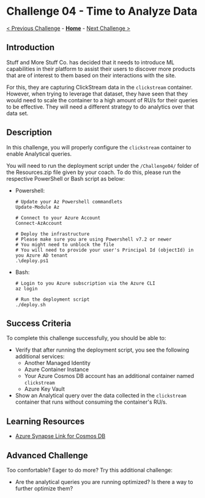 # Challenge 04 - Time to Analyze Data

[< Previous Challenge](./Challenge-03.md) - **[Home](../README.md)** - [Next Challenge >](./Challenge-05.md)

## Introduction

Stuff and More Stuff Co. has decided that it needs to introduce ML capabilities in their platform to assist their users to discover more products that are of interest to them based on their interactions with the site. 

For this, they are capturing ClickStream data in the `clickstream` container. However, when trying to leverage that dataset, they have seen that they would need to scale the container to a high amount of RU/s for their queries to be effective. They will need a different strategy to do analytics over that data set.

## Description

In this challenge, you will properly configure the `clickstream` container to enable Analytical queries.

You will need to run the deployment script under the `/Challenge04/` folder of the Resources.zip file given by your coach. To do this, please run the respective PowerShell or Bash script as below:

- Powershell: 
  ``` 
  # Update your Az Powershell commandlets
  Update-Module Az

  # Connect to your Azure Account
  Connect-AzAccount
  
  # Deploy the infrastructure
  # Please make sure you are using Powershell v7.2 or newer
  # You might need to unblock the file
  # You will need to provide your user's Principal Id (objectId) in you Azure AD tenant
  .\deploy.ps1 
  ```
- Bash:
  ```
  # Login to you Azure subscription via the Azure CLI
  az login

  # Run the deployment script
  ./deploy.sh
  ```

## Success Criteria

To complete this challenge successfully, you should be able to:
- Verify that after running the deployment script, you see the following additional services:
  - Another Managed Identity
  - Azure Container Instance
  - Your Azure Cosmos DB account has an additional container named `clickstream`
  - Azure Key Vault
- Show an Analytical query over the data collected in the `clickstream` container that runs without consuming the container's RU/s.

## Learning Resources

- [Azure Synapse Link for Cosmos DB](https://docs.microsoft.com/en-us/azure/cosmos-db/synapse-link)


## Advanced Challenge

Too comfortable?  Eager to do more?  Try this additional challenge:

- Are the analytical queries you are running optimized? Is there a way to further optimize them?
